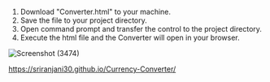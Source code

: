 1. Download "Converter.html" to your machine.
2. Save the file to your project directory.
3. Open command prompt and transfer the control to the project directory.
4. Execute the html file and the Converter will open in your browser.

![Screenshot (3474)](https://github.com/user-attachments/assets/d6b468bd-2621-42f3-aa90-cbd9493ebfbb)

https://sriranjani30.github.io/Currency-Converter/
